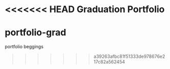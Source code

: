 <<<<<<< HEAD
Graduation Portfolio
=======
portfolio-grad
==============

portfolio beggings
>>>>>>> a39263afbc81f51333de978676e217c82a562454

